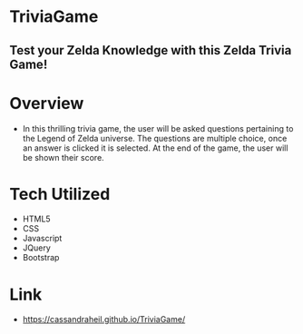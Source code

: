 # TriviaGame
## Test your Zelda Knowledge with this Zelda Trivia Game!

# Overview
- In this thrilling trivia game, the user will be asked questions pertaining to the Legend of Zelda universe. The questions are multiple choice, once an answer is clicked it is selected. At the end of the game, the user will be shown their score.

# Tech Utilized
- HTML5
- CSS
- Javascript
- JQuery
- Bootstrap 

# Link
- https://cassandraheil.github.io/TriviaGame/
